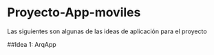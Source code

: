 # Proyecto-App-moviles
Las siguientes son algunas de las ideas de aplicación para el proyecto

##Idea 1: ArqApp 
